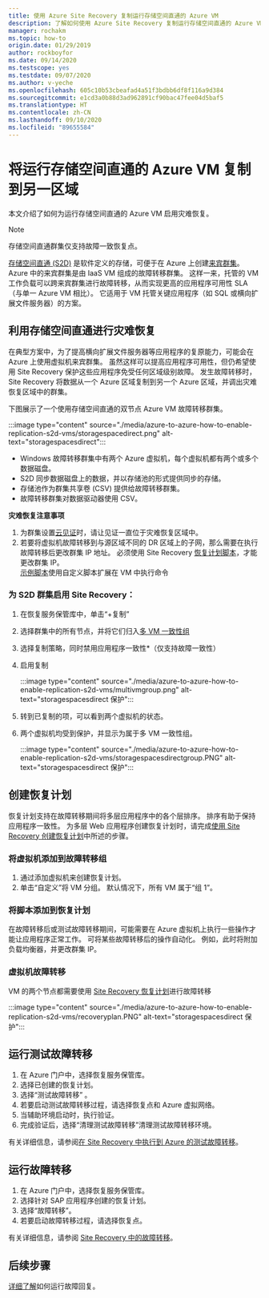 ```yaml
---
title: 使用 Azure Site Recovery 复制运行存储空间直通的 Azure VM
description: 了解如何使用 Azure Site Recovery 复制运行存储空间直通的 Azure VM。
manager: rochakm
ms.topic: how-to
origin.date: 01/29/2019
author: rockboyfor
ms.date: 09/14/2020
ms.testscope: yes
ms.testdate: 09/07/2020
ms.author: v-yeche
ms.openlocfilehash: 605c10b53cbeafad4a51f3bdbb6df8f116a9d384
ms.sourcegitcommit: e1cd3a0b88d3ad962891cf90bac47fee04d5baf5
ms.translationtype: HT
ms.contentlocale: zh-CN
ms.lasthandoff: 09/10/2020
ms.locfileid: "89655584"
---
```

<!--Verfiy successfully-->
# <a name="replicate-azure-vms-running-storage-spaces-direct-to-another-region"></a>将运行存储空间直通的 Azure VM 复制到另一区域

本文介绍了如何为运行存储空间直通的 Azure VM 启用灾难恢复。

>[!NOTE]
>存储空间直通群集仅支持故障一致恢复点。
>

[存储空间直通 (S2D)](https://docs.microsoft.com/windows-server/storage/storage-spaces/deploy-storage-spaces-direct) 是软件定义的存储，可便于在 Azure 上创建[来宾群集](https://techcommunity.microsoft.com/t5/failover-clustering/bg-p/FailoverClustering)。  Azure 中的来宾群集是由 IaaS VM 组成的故障转移群集。 这样一来，托管的 VM 工作负载可以跨来宾群集进行故障转移，从而实现更高的应用程序可用性 SLA（与单一 Azure VM 相比）。 它适用于 VM 托管关键应用程序（如 SQL 或横向扩展文件服务器）的方案。

## <a name="disaster-recovery-with-storage-spaces-direct"></a>利用存储空间直通进行灾难恢复

在典型方案中，为了提高横向扩展文件服务器等应用程序的复原能力，可能会在 Azure 上使用虚拟机来宾群集。 虽然这样可以提高应用程序可用性，但仍希望使用 Site Recovery 保护这些应用程序免受任何区域级别故障。 发生故障转移时，Site Recovery 将数据从一个 Azure 区域复制到另一个 Azure 区域，并调出灾难恢复区域中的群集。

下图展示了一个使用存储空间直通的双节点 Azure VM 故障转移群集。

:::image type="content" source="./media/azure-to-azure-how-to-enable-replication-s2d-vms/storagespacedirect.png" alt-text="storagespacesdirect":::

- Windows 故障转移群集中有两个 Azure 虚拟机，每个虚拟机都有两个或多个数据磁盘。
- S2D 同步数据磁盘上的数据，并以存储池的形式提供同步的存储。
- 存储池作为群集共享卷 (CSV) 提供给故障转移群集。
- 故障转移群集对数据驱动器使用 CSV。

**灾难恢复注意事项**

1. 为群集设置[云见证](https://docs.microsoft.com/windows-server/failover-clustering/deploy-cloud-witness#CloudWitnessSetUp)时，请让见证一直位于灾难恢复区域中。
2. 若要将虚拟机故障转移到与源区域不同的 DR 区域上的子网，那么需要在执行故障转移后更改群集 IP 地址。  必须使用 Site Recovery [恢复计划脚本](./site-recovery-runbook-automation.md)，才能更改群集 IP。<br />
[示例脚本](https://github.com/krnese/azure-quickstart-templates/blob/master/asr-automation-recovery/scripts/ASR-Wordpress-ChangeMysqlConfig.ps1)使用自定义脚本扩展在 VM 中执行命令 

### <a name="enabling-site-recovery-for-s2d-cluster"></a>为 S2D 群集启用 Site Recovery：

1. 在恢复服务保管库中，单击“+复制”
1. 选择群集中的所有节点，并将它们归入[多 VM 一致性组](./azure-to-azure-common-questions.md#multi-vm-consistency)
1. 选择复制策略，同时禁用应用程序一致性*（仅支持故障一致性）
1. 启用复制

    :::image type="content" source="./media/azure-to-azure-how-to-enable-replication-s2d-vms/multivmgroup.png" alt-text="storagespacesdirect 保护":::

2. 转到已复制的项，可以看到两个虚拟机的状态。
3. 两个虚拟机均受到保护，并显示为属于多 VM 一致性组。

    :::image type="content" source="./media/azure-to-azure-how-to-enable-replication-s2d-vms/storagespacesdirectgroup.PNG" alt-text="storagespacesdirect 保护":::

## <a name="creating-a-recovery-plan"></a>创建恢复计划
恢复计划支持在故障转移期间将多层应用程序中的各个层排序。 排序有助于保持应用程序一致性。 为多层 Web 应用程序创建恢复计划时，请完成[使用 Site Recovery 创建恢复计划](site-recovery-create-recovery-plans.md)中所述的步骤。

### <a name="adding-virtual-machines-to-failover-groups"></a>将虚拟机添加到故障转移组

1. 通过添加虚拟机来创建恢复计划。
2. 单击“自定义”将 VM 分组。 默认情况下，所有 VM 属于“组 1”。

### <a name="add-scripts-to-the-recovery-plan"></a>将脚本添加到恢复计划
在故障转移后或测试故障转移期间，可能需要在 Azure 虚拟机上执行一些操作才能让应用程序正常工作。 可将某些故障转移后的操作自动化。 例如，此时将附加负载均衡器，并更改群集 IP。

### <a name="failover-of-the-virtual-machines"></a>虚拟机故障转移 
VM 的两个节点都需要使用 [Site Recovery 恢复计划](./site-recovery-create-recovery-plans.md)进行故障转移 

:::image type="content" source="./media/azure-to-azure-how-to-enable-replication-s2d-vms/recoveryplan.PNG" alt-text="storagespacesdirect 保护":::

## <a name="run-a-test-failover"></a>运行测试故障转移
1. 在 Azure 门户中，选择恢复服务保管库。
2. 选择已创建的恢复计划。
3. 选择“测试故障转移”  。
4. 若要启动测试故障转移过程，请选择恢复点和 Azure 虚拟网络。
5. 当辅助环境启动时，执行验证。
6. 完成验证后，选择“清理测试故障转移”清理测试故障转移环境。 

有关详细信息，请参阅[在 Site Recovery 中执行到 Azure 的测试故障转移](site-recovery-test-failover-to-azure.md)。

## <a name="run-a-failover"></a>运行故障转移

1. 在 Azure 门户中，选择恢复服务保管库。
2. 选择针对 SAP 应用程序创建的恢复计划。
3. 选择“故障转移”。 
4. 若要启动故障转移过程，请选择恢复点。

有关详细信息，请参阅 [Site Recovery 中的故障转移](site-recovery-failover.md)。
## <a name="next-steps"></a>后续步骤

[详细了解](./azure-to-azure-tutorial-failover-failback.md)如何运行故障回复。

<!-- Update_Description: update meta properties, wording update, update link -->